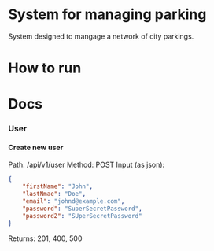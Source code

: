 # System for managing parking
System designed to mangage a network of city parkings.

# How to run

# Docs
### User
#### Create new user
Path: /api/v1/user
Method: POST
Input (as json): 
```json
{
	"firstName": "John",
	"lastNmae": "Doe",
	"email": "johnd@example.com",
	"password": "SuperSecretPassword",
	"password2": "SUperSecretPassword"
}
```
Returns: 201, 400, 500
